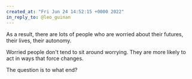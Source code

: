 ```yaml
---
created_at: "Fri Jun 24 14:52:15 +0000 2022"
in_reply_to: @leo_guinan
---
```


As a result, there are lots of people who are worried about their futures, their lives, their autonomy.

Worried people don't tend to sit around worrying. They are more likely to act in ways that force changes.

The question is to what end?